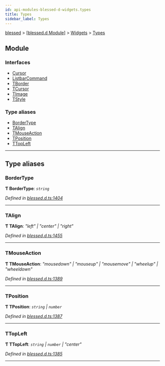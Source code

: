 ```yaml
---
id: api-modules-blessed-d-widgets.types
title: Types
sidebar_label: Types
---
```


[blessed](api-readme.md) > [[blessed.d Module]](api-modules-blessed-d-module.md) > [Widgets](api-modules-blessed-d-widgets.md) > [Types](api-modules-blessed-d-widgets.types.md)

## Module

### Interfaces

* [Cursor](api-interfaces-blessed-d-widgets.types.cursor.md)
* [ListbarCommand](api-interfaces-blessed-d-widgets.types.listbarcommand.md)
* [TBorder](api-interfaces-blessed-d-widgets.types.tborder.md)
* [TCursor](api-interfaces-blessed-d-widgets.types.tcursor.md)
* [TImage](api-interfaces-blessed-d-widgets.types.timage.md)
* [TStyle](api-interfaces-blessed-d-widgets.types.tstyle.md)

### Type aliases

* [BorderType](api-modules-blessed-d-widgets.types.md#bordertype)
* [TAlign](api-modules-blessed-d-widgets.types.md#talign)
* [TMouseAction](api-modules-blessed-d-widgets.types.md#tmouseaction)
* [TPosition](api-modules-blessed-d-widgets.types.md#tposition)
* [TTopLeft](api-modules-blessed-d-widgets.types.md#ttopleft)

---

## Type aliases

<a id="bordertype"></a>

###  BorderType

**Ƭ BorderType**: *`string`*

*Defined in [blessed.d.ts:1404](https://github.com/cancerberoSgx/accursed/blob/f66c8ce/src/declarations/blessed.d.ts#L1404)*

___
<a id="talign"></a>

###  TAlign

**Ƭ TAlign**: *"left" \| "center" \| "right"*

*Defined in [blessed.d.ts:1455](https://github.com/cancerberoSgx/accursed/blob/f66c8ce/src/declarations/blessed.d.ts#L1455)*

___
<a id="tmouseaction"></a>

###  TMouseAction

**Ƭ TMouseAction**: *"mousedown" \| "mouseup" \| "mousemove" \| "wheelup" \| "wheeldown"*

*Defined in [blessed.d.ts:1389](https://github.com/cancerberoSgx/accursed/blob/f66c8ce/src/declarations/blessed.d.ts#L1389)*

___
<a id="tposition"></a>

###  TPosition

**Ƭ TPosition**: *`string` \| `number`*

*Defined in [blessed.d.ts:1387](https://github.com/cancerberoSgx/accursed/blob/f66c8ce/src/declarations/blessed.d.ts#L1387)*

___
<a id="ttopleft"></a>

###  TTopLeft

**Ƭ TTopLeft**: *`string` \| `number` \| "center"*

*Defined in [blessed.d.ts:1385](https://github.com/cancerberoSgx/accursed/blob/f66c8ce/src/declarations/blessed.d.ts#L1385)*

___

